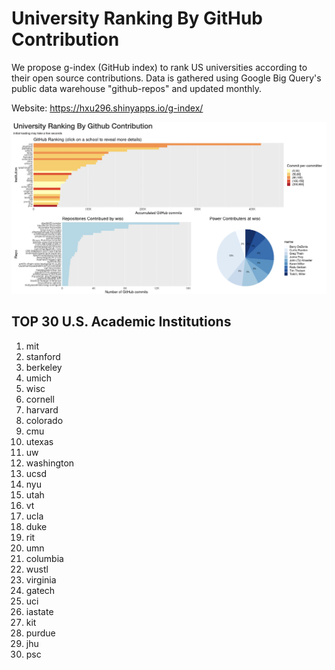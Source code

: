 # University Ranking By GitHub Contribution

We propose g-index (GitHub index) to rank US universities according to their open source contributions. Data is gathered using Google Big Query's public data warehouse "github-repos" and updated monthly.

Website: https://hxu296.shinyapps.io/g-index/

![image webpage](./asset/webpage.png)

## TOP 30 U.S. Academic Institutions
1. mit
2. stanford
3. berkeley
4. umich
5. wisc
6. cornell
7. harvard
8. colorado
9. cmu
10. utexas
11. uw
12. washington
13. ucsd
14. nyu
15. utah
16. vt
17. ucla
18. duke
19. rit
20. umn
21. columbia
22. wustl
23. virginia
24. gatech
25. uci
26. iastate
27. kit
28. purdue
29. jhu
30. psc
